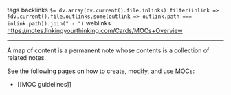 tags 
backlinks `$= dv.array(dv.current().file.inlinks).filter(inlink => !dv.current().file.outlinks.some(outlink => outlink.path === inlink.path)).join(" - ")`
weblinks https://notes.linkingyourthinking.com/Cards/MOCs+Overview
___
A map of content is a permanent note whose contents is a collection of related notes.

See the following pages on how to create, modify, and use MOCs:

- [[MOC guidelines]]

